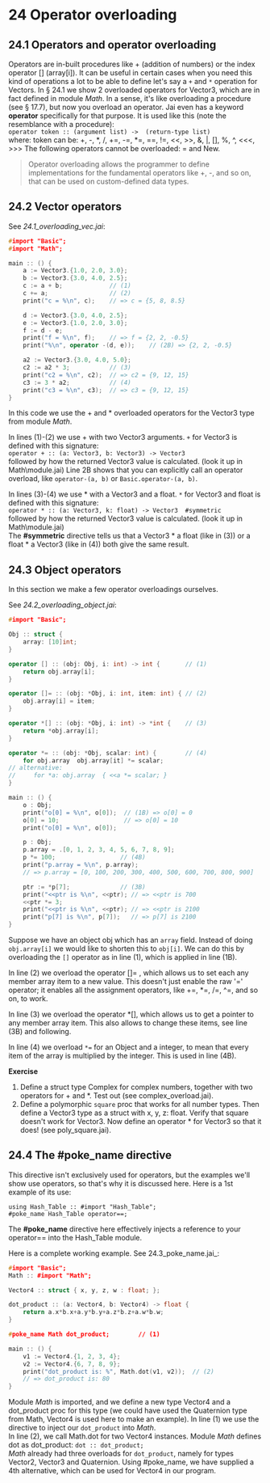 # 24 Operator overloading

## 24.1 Operators and operator overloading
Operators are in-built procedures like + (addition of numbers) or the index operator [] (array[i]).
It can be useful in certain cases when you need this kind of operations a lot to be able to define let's say a `+` and `*` operation for Vectors. In § 24.1 we show 2 overloaded operators for Vector3, which are in fact defined in module _Math_.
In a sense, it's like overloading a procedure (see § 17.7), but now you overload an operator. 
Jai even has a keyword **operator** specifically for that purpose.
It is used like this (note the resemblance with a procedure):  
`operator token :: (argument list) ->  (return-type list)`    
where: token can be:     +, -, *, /, +=, -=, *=, ==, !=, <<, >>, &, |, [], %, ^, <<<, >>> 
The following operators cannot be overloaded: = and New.

> Operator overloading allows the programmer to define implementations for the fundamental operators like +, -, and so on, that can be used on custom-defined data types.

## 24.2 Vector operators
See *24.1_overloading_vec.jai*:
```c++
#import "Basic";
#import "Math";

main :: () {
    a := Vector3.{1.0, 2.0, 3.0};
    b := Vector3.{3.0, 4.0, 2.5};
    c := a + b;             // (1)
    c += a;                 // (2)
    print("c = %\n", c);    // => c = {5, 8, 8.5}

    d := Vector3.{3.0, 4.0, 2.5};
    e := Vector3.{1.0, 2.0, 3.0};
    f := d - e;         
    print("f = %\n", f);    // => f = {2, 2, -0.5}
    print("%\n", operator -(d, e));    // (2B) => {2, 2, -0.5}

    a2 := Vector3.{3.0, 4.0, 5.0};  
    c2 := a2 * 3;           // (3)
    print("c2 = %\n", c2);  // => c2 = {9, 12, 15}
    c3 := 3 * a2;           // (4)
    print("c3 = %\n", c3);  // => c3 = {9, 12, 15}
}
```

In this code we use the + and * overloaded operators for the Vector3 type from module _Math_.

In lines (1)-(2) we use + with two Vector3 arguments.
`+` for Vector3 is defined with this signature:    
`operator + :: (a: Vector3, b: Vector3) -> Vector3`  
followed by how the returned Vector3 value is calculated.
(look it up in Math\module.jai)
Line 2B shows that you can explicitly call an operator overload, like `operator-(a, b)` or `Basic.operator-(a, b)`.

In lines (3)-(4) we use * with a Vector3 and a float.
`*` for Vector3 and float is defined with this signature:    
`operator * :: (a: Vector3, k: float) -> Vector3  #symmetric`  
followed by how the returned Vector3 value is calculated.
(look it up in Math\module.jai)  
The **#symmetric** directive tells us that a Vector3 * a float (like in (3)) or a float * a Vector3 (like in (4)) both give the same result.

## 24.3 Object operators
In this section we make a few operator overloadings ourselves.

See *24.2_overloading_object.jai*:
```c++
#import "Basic";

Obj :: struct {     
    array: [10]int;
}

operator [] :: (obj: Obj, i: int) -> int {       // (1)
    return obj.array[i];
}

operator []= :: (obj: *Obj, i: int, item: int) { // (2)
    obj.array[i] = item;
}

operator *[] :: (obj: *Obj, i: int) -> *int {    // (3)
    return *obj.array[i];
}

operator *= :: (obj: *Obj, scalar: int) {        // (4) 
    for obj.array  obj.array[it] *= scalar;
// alternative:
//     for *a: obj.array  { <<a *= scalar; }
}

main :: () {
    o : Obj;
    print("o[0] = %\n", o[0]);  // (1B) => o[0] = 0
    o[0] = 10;                  // => o[0] = 10
    print("o[0] = %\n", o[0]);

    p : Obj;
    p.array = .[0, 1, 2, 3, 4, 5, 6, 7, 8, 9];
    p *= 100;                  // (4B)
    print("p.array = %\n", p.array);  
    // => p.array = [0, 100, 200, 300, 400, 500, 600, 700, 800, 900]

    ptr := *p[7];              // (3B)
    print("<<ptr is %\n", <<ptr); // => <<ptr is 700
    <<ptr *= 3;
    print("<<ptr is %\n", <<ptr); // => <<ptr is 2100
    print("p[7] is %\n", p[7]);   // => p[7] is 2100
}
```

Suppose we have an object obj which has an `array` field. Instead of doing `obj.array[i]` we would like to shorten this to `obj[i]`. We can do this by overloading the `[]` operator as in line (1), which is applied in line (1B).

In line (2) we overload the operator []= , which allows us to set each any member array item to a new value. This doesn't just enable the raw '=' operator; it enables all the assignment operators, like +=, *=, /=, ^=, and so on, to work.

In line (3) we overload the operator *[], which allows us to get a pointer to any member array item. This also allows to change these items, see line (3B) and following.

In line (4) we overload `*=` for an Object and a integer, to mean that every item of the array is multiplied by the integer. This is used in line (4B).

**Exercise** 
1) Define a struct type Complex for complex numbers, together with two operators for + and *. Test out (see complex_overload.jai).
2) Define a polymorphic `square` proc that works for all number types. Then define a Vector3 type as a struct with x, y, z: float. Verify that square doesn't work for Vector3. Now define an operator * for Vector3 so that it does!
(see poly_square.jai).

## 24.4 The #poke_name directive
This directive isn't exclusively used for operators, but the examples we'll show use operators, so that's why it is discussed here.
Here is a 1st example of its use:
```
using Hash_Table :: #import "Hash_Table";
#poke_name Hash_Table operator==;
```
The **#poke_name** directive here effectively injects a reference to your operator== into the Hash_Table module.

Here is a complete working example. See 24.3_poke_name.jai_:
```c++
#import "Basic";
Math :: #import "Math";

Vector4 :: struct { x, y, z, w : float; };

dot_product :: (a: Vector4, b: Vector4) -> float { 
    return a.x*b.x+a.y*b.y+a.z*b.z+a.w*b.w; 
}

#poke_name Math dot_product;        // (1)

main :: () {
    v1 := Vector4.{1, 2, 3, 4};
    v2 := Vector4.{6, 7, 8, 9};
    print("dot_product is: %", Math.dot(v1, v2));  // (2)
    // => dot_product is: 80
}
```

Module _Math_ is imported, and we define a new type Vector4 and a dot_product proc for this type (we could have used the Quaternion type from Math, Vector4 is used here to make an example). In line (1) we use the directive to inject our `dot_product` into _Math_.  
In line (2), we call Math.dot for two Vector4 instances. 
Module _Math_ defines dot as dot_product:
`dot :: dot_product;`  
_Math_ already had three overloads for `dot_product`, namely for types Vector2, Vector3 and Quaternion. Using #poke_name, we have supplied a 4th alternative, which can be used for Vector4 in our program.

